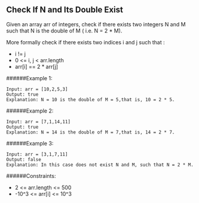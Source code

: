 ## Check If N and Its Double Exist
Given an array arr of integers, check if there exists two integers N and M such that N is the double of M ( i.e. N = 2 * M).

More formally check if there exists two indices i and j such that :

* i != j
* 0 <= i, j < arr.length
* arr[i] == 2 * arr[j]

######Example 1:
```
Input: arr = [10,2,5,3]
Output: true
Explanation: N = 10 is the double of M = 5,that is, 10 = 2 * 5.
```

######Example 2:
```
Input: arr = [7,1,14,11]
Output: true
Explanation: N = 14 is the double of M = 7,that is, 14 = 2 * 7.
```

######Example 3:
```
Input: arr = [3,1,7,11]
Output: false
Explanation: In this case does not exist N and M, such that N = 2 * M.
```

######Constraints:
* 2 <= arr.length <= 500
* -10^3 <= arr[i] <= 10^3

